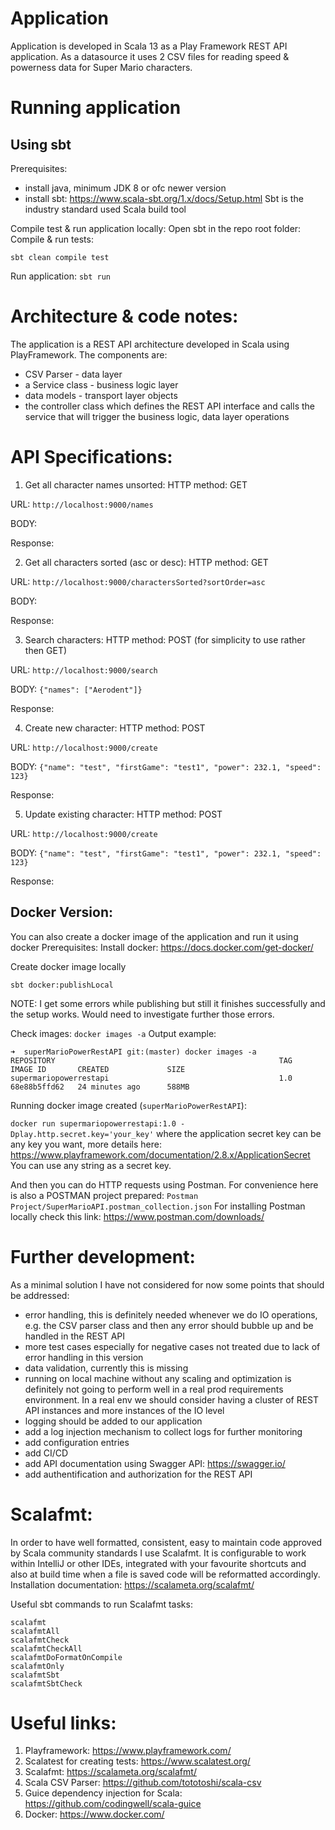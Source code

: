 # Application 
Application is developed in Scala 13 as a Play Framework REST API application. 
As a datasource it uses 2 CSV files for reading speed & powerness data for Super Mario characters.

# Running application
## Using sbt
Prerequisites:
- install java, minimum JDK 8 or ofc newer version
- install sbt: https://www.scala-sbt.org/1.x/docs/Setup.html
  Sbt is the industry standard used Scala build tool

Compile test & run application locally:
Open sbt in the repo root folder:
Compile & run tests:

`sbt clean compile test`

Run application:
```sbt run```


# Architecture & code notes:
The application is a REST API architecture developed in Scala using PlayFramework. The components are: 
* CSV Parser - data layer
* a Service class - business logic layer
* data models - transport layer objects
* the controller class which defines the REST API interface and calls the service that will trigger the business logic, data layer operations

# API Specifications:
1) Get all character names unsorted:
HTTP method: GET

URL: `http://localhost:9000/names`

BODY: 

Response: 


2) Get all characters sorted (asc or desc):
HTTP method: GET

URL: `http://localhost:9000/charactersSorted?sortOrder=asc`

BODY:

Response:


3) Search characters:
HTTP method: POST (for simplicity to use rather then GET)

URL: `http://localhost:9000/search`

BODY: `{"names": ["Aerodent"]}`

Response: 


4) Create new character: 
HTTP method: POST

URL: `http://localhost:9000/create`

BODY: `{"name": "test", "firstGame": "test1", "power": 232.1, "speed": 123}`

Response: 


5) Update existing character: 
HTTP method: POST

URL: `http://localhost:9000/create`

BODY: `{"name": "test", "firstGame": "test1", "power": 232.1, "speed": 123}`

Response: 


## Docker Version:
You can also create a docker image of the application and run it using docker
Prerequisites:
Install docker: https://docs.docker.com/get-docker/

Create docker image locally

```sbt docker:publishLocal```

NOTE: I get some errors while publishing but still it finishes successfully and the setup works. Would need to investigate
further those errors. 

Check images:
```docker images -a```
Output example:
```
➜  superMarioPowerRestAPI git:(master) docker images -a
REPOSITORY                                                  TAG                         IMAGE ID       CREATED             SIZE
supermariopowerrestapi                                      1.0                         68e88b5ffd62   24 minutes ago      588MB
```

Running docker image created (`superMarioPowerRestAPI`):

```docker run supermariopowerrestapi:1.0 -Dplay.http.secret.key='your_key'```
where the application secret key can be any key you want, more details here: 
https://www.playframework.com/documentation/2.8.x/ApplicationSecret
You can use any string as a secret key. 

And then you can do HTTP requests using Postman. For convenience here is also a POSTMAN project prepared: 
`Postman Project/SuperMarioAPI.postman_collection.json`
For installing Postman locally check this link: https://www.postman.com/downloads/


# Further development:
As a minimal solution I have not considered for now some points that should be addressed:
* error handling, this is definitely needed whenever we do IO operations, e.g. the CSV parser class and then any error should bubble up and be handled in the REST API
* more test cases especially for negative cases not treated due to lack of error handling in this version
* data validation, currently this is missing
* running on local machine without any scaling and optimization is definitely not going to perform well in a real prod requirements environment. In a real env we should consider having a cluster of REST API instances and more instances of the IO level
* logging should be added to our application
* add a log injection mechanism to collect logs for further monitoring
* add configuration entries
* add CI/CD
* add API documentation using Swagger API: https://swagger.io/
* add authentification and authorization for the REST API


# Scalafmt:

In order to have well formatted, consistent, easy to maintain code approved by Scala community
standards I use Scalafmt. It is configurable to work within IntelliJ or other IDEs, integrated with your favourite shortcuts
and also at build time when a file is saved code will be reformatted accordingly.
Installation documentation: https://scalameta.org/scalafmt/

Useful sbt commands to run Scalafmt tasks:

```
scalafmt
scalafmtAll
scalafmtCheck
scalafmtCheckAll
scalafmtDoFormatOnCompile
scalafmtOnly
scalafmtSbt
scalafmtSbtCheck
```


# Useful links:
1. Playframework: https://www.playframework.com/
2. Scalatest for creating tests: https://www.scalatest.org/
3. Scalafmt: https://scalameta.org/scalafmt/
4. Scala CSV Parser: https://github.com/tototoshi/scala-csv
5. Guice dependency injection for Scala: https://github.com/codingwell/scala-guice
6. Docker: https://www.docker.com/
